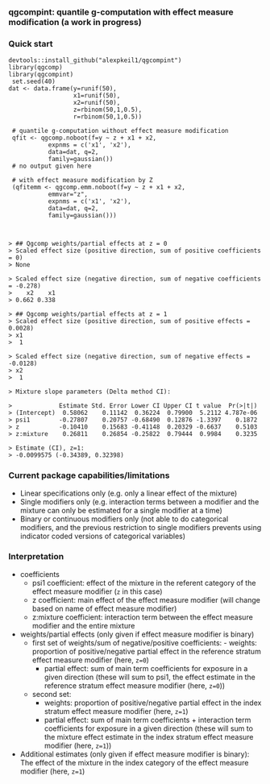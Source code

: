 ### qgcompint: quantile g-computation with effect measure modification (a work in progress)

### Quick start
    devtools::install_github("alexpkeil1/qgcompint")
    library(qgcomp)
    library(qgcompint)
	 set.seed(40)
    dat <- data.frame(y=runif(50),
	                  x1=runif(50),
	                  x2=runif(50),
	                  z=rbinom(50,1,0.5),
	                  r=rbinom(50,1,0.5))
	 
	 # quantile g-computation without effect measure modification
	 qfit <- qgcomp.noboot(f=y ~ z + x1 + x2, 
	           expnms = c('x1', 'x2'), 
	           data=dat, q=2, 
	           family=gaussian())
	 # no output given here          
	 
	 # with effect measure modification by Z
	 (qfitemm <- qgcomp.emm.noboot(f=y ~ z + x1 + x2,
	           emmvar="z", 
	           expnms = c('x1', 'x2'), 
	           data=dat, q=2, 
	           family=gaussian()))

   

    > ## Qgcomp weights/partial effects at z = 0
	> Scaled effect size (positive direction, sum of positive coefficients = 0)
	> None

	> Scaled effect size (negative direction, sum of negative coefficients = -0.278)
	>    x2    x1 
	> 0.662 0.338 

    > ## Qgcomp weights/partial effects at z = 1
	> Scaled effect size (positive direction, sum of positive effects = 0.0028)
	> x1 
	>  1 

	> Scaled effect size (negative direction, sum of negative effects = -0.0128)
	> x2 
	>  1 

	> Mixture slope parameters (Delta method CI):

	> 			  Estimate Std. Error Lower CI Upper CI t value  Pr(>|t|)
	> (Intercept)  0.58062    0.11142  0.36224  0.79900  5.2112 4.787e-06
	> psi1        -0.27807    0.20757 -0.68490  0.12876 -1.3397    0.1872
	> z           -0.10410    0.15683 -0.41148  0.20329 -0.6637    0.5103
	> z:mixture    0.26811    0.26854 -0.25822  0.79444  0.9984    0.3235

	> Estimate (CI), z=1: 
	> -0.0099575 (-0.34389, 0.32398)
	
### Current package capabilities/limitations
- Linear specifications only (e.g. only a linear effect of the mixture)
- Single modifiers only (e.g. interaction terms between a modifier and the mixture can only be estimated for a single modifier at a time) 
- Binary or continuous modifiers only (not able to do categorical modifiers, and the previous restriction to single modifiers prevents using indicator coded versions of categorical variables)	

### Interpretation
- coefficients
  - psi1 coefficient: effect of the mixture in the referent category of the effect measure modifier (`z` in this case)
  - z coefficient: main effect of the effect measure modifier (will change based on name of effect measure modifier)
  - z:mixture coefficient: interaction term between the effect measure modifier and the entire mixture
- weights/partial effects (only given if effect measure modifier is binary)
  - first set of weights/sum of negative/positive coefficients: 
    	- weights: proportion of positive/negative partial effect in the reference stratum effect measure modifier (here, `z=0`)
  	  - partial effect: sum of main term coefficients for exposure in a given direction (these will sum to psi1, the effect estimate in the reference stratum effect measure modifier (here, `z=0`))
  - second set:
  	  - weights: proportion of positive/negative partial effect in the index stratum effect measure modifier (here, `z=1`)
  	  - partial effect: sum of main term coefficients + interaction term coefficients for exposure in a given direction (these will sum to the mixture effect estimate in the index stratum effect measure modifier (here, `z=1`))
- Additional estimates (only given if effect measure modifier is binary): The effect of the mixture in the index category of the effect measure modifier (here, `z=1`)
